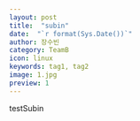 ```yaml
---
layout: post
title:  "subin"
date:  "`r format(Sys.Date())`"
author: 장수빈
category: TeamB
icon: linux
keywords: tag1, tag2
image: 1.jpg
preview: 1
---
```


testSubin
